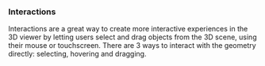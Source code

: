 ### Interactions

Interactions are a great way to create more interactive experiences in the 3D viewer by letting users select and drag objects from the 3D scene, using their mouse or touchscreen. There are 3 ways to interact with the geometry directly: selecting, hovering and dragging.